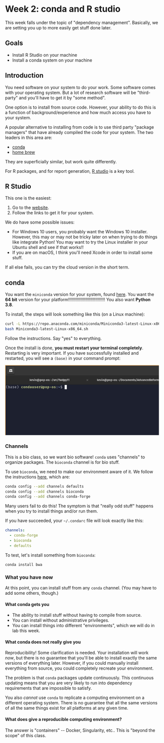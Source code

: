 # Week 2: conda and R studio

This week falls under the topic of "dependency management".
Basically, we are setting you up to more easily get stuff done later.

## Goals

* Install R Studio on your machine
* Install a conda system on your machine

## Introduction

You need software on your system to do your work.
Some software comes with your operating system.
But a lot of research software will be "third-party" and you'll have to get it by "some method".

One option is to install from source code.
However, your ability to do this is a function of background/experience and how much access you have to your system.

A popular alternative to installing from code is to use third party "package managers" that have already compiled the code for your system.
The two leaders in this area are:

* [conda](https://docs.conda.io/en/latest/)
* [home brew](https://brew.sh/)

They are superficially similar, but work quite differently.

For R packages, and for report generation, [R studio](https://rstudio.com/) is a key tool.

## R Studio

This one is the easiest:

1. Go to the [website](https://www.rstudio.com).
2. Follow the links to get it for your system.

We do have some possible issues:

* For Windows 10 users, you probably want the Windows 10 installer.
  However, this may or may not be tricky later on when trying to do things like integrate Python!
  You may want to try the Linux installer in your Ubuntu shell and see if that works!!
* If you are on macOS, I think you'll need Xcode in order to install some stuff.

If all else fails, you can try the cloud version in the short term.

## conda

You want the `miniconda` version for your system, found [here](https://docs.conda.io/en/latest/miniconda.html).
You want the **64 bit** version for your platform!!!!!!!!!!!!!!!!!!!!!!!!!!!!!!
You also want **Python 3.8**.

To install, the steps will look something like this (on a Linux machine):

```sh
curl -L https://repo.anaconda.com/miniconda/Miniconda3-latest-Linux-x86_64.sh  > Miniconda3-latest-Linux-x86_64.sh
bash Miniconda3-latest-Linux-x86_64.sh
```

Follow the instructions.
Say "yes" to everything.

Once the install is done, **you must restart your terminal completely**.
Restarting is very important.
If you have successfully installed and restarted, you will see a `(base)` in your command prompt:

![Successful conda install!](condasuccess.png)

### Channels

This is a bio class, so we want bio software!
`conda` uses "channels" to organize packages.
The `bioconda` channel is for bio stuff.

To use `bioconda`, we need to make our environment aware of it.
We follow the instructions [here](http://bioconda.github.io/user/install.html#set-up-channels), which are:

```sh
conda config --add channels defaults
conda config --add channels bioconda
conda config --add channels conda-forge
```

Many users fail to do this!
The symptom is that "really odd stuff" happens when you try to install things and/or run them.

If you have succeeded, your `~/.condarc` file will look exactly like this:

```yaml
channels:
  - conda-forge
  - bioconda
  - defaults
```

To test, let's install something from `bioconda`:

```sh
conda install bwa
```

### What you have now

At this point, you can install stuff from any `conda` channel.
(You may have to add some others, though.)

#### What conda gets you

* The ability to install stuff without having to compile from source.
* You can install without administrative privileges.
* You can install things into different "environments", which we will do in lab this week.

#### What conda does not really give you

Reproducibility!
Some clarification is needed.
Your installation will work *now*, but there is no guarantee that you'll be able to install exactly the same versions of everything later.
However, if you could manually install everything from source, you could completely recreate your environment.

The problem is that `conda` packages update continuously.
This continuous updating means that you are very likely to run into dependency requirements that are impossible to satisfy.

You also *cannot* use `conda` to replicate a computing environment on a different operating system.
There is no guarantee that all the same versions of all the same things exist for all platforms at any given time.

#### What does give a reproducible computing environment?

The answer is "containers" -- Docker, Singularity, etc..
This is "beyond the scope" of this class.
